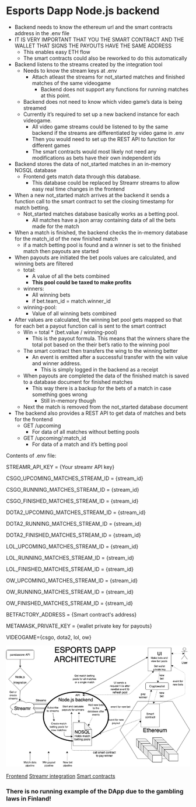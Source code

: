# Esports Dapp Node.js backend

* Backend needs to know the ethereum url and the smart contracts address in the .env file
* IT IS VERY IMPORTANT THAT YOU THE SMART CONTRACT AND THE WALLET THAT SIGNS THE PAYOUTS HAVE THE SAME ADDRESS
    * This enables easy ETH flow
    * The smart contracts could also be reworked to do this automatically
* Backend listens to the streams created by the integration tool
    * Needs to know the stream keys at .env
        * Attach atleast the streams for not_started matches and finished matches of the same videogame
            * Backend does not support any functions for running matches at this point.
    * Backend does not need to know which video game’s data is being streamed
    * Currently it’s required to set up a new backend instance for each videogame.
        * All video game streams could be listened to by the same backend if the streams are differentiated by video game in .env
        * Then you would need to set up the REST API to function for different games
        * The smart contracts would most likely not need any modifications as bets have their own independent ids
* Backend stores the data of not_started matches in an in-memory NOSQL database
    * Frontend gets match data through this database.
        * This database could be replaced by Streamr streams to allow easy real time changes in the frontend
* When a new not_started match arrives at the backend it sends a function call to the smart contract to set the closing timestamp for match betting.
    * Not_started matches database basically works as a betting pool.
        * All matches have a json array containing data of all the bets made for the match
* When a match is finished, the backend checks the in-memory database for the match_id of the new finished match
    * if a match betting pool is found and a winner is set to the finished match then payouts are started 
* When payouts are initiated the bet pools values are calculated, and winning bets are filtered 
    * total:
        * A value of all the bets combined
        * __This pool could be taxed to make profits__
    * winners:
        * All winning bets
        * if bet.team_id = match.winner_id 
    * winning-pool:
        * Value of all winning bets combined
* After values are calculated, the winning bet pool gets mapped so that for each bet a payout function call is sent to the smart contract
    * Win = total * (bet.value / winning-pool)
        * This is the payout formula. This means that the winners share the total pot based on the their bet’s ratio to the winning pool
    * The smart contract then transfers the wing to the winning better
        * An event is emitted after a successful transfer with the win value and winner address.
            * This is simply logged in the backend as a receipt
    * When payouts are completed the data of the finished match is saved to a database document for finished matches
        * This way there is a backup for the bets of a match in case something goes wrong
            * Still in-memory though
    * Next the match is removed from the not_started database document
* The backend also provides a REST API to get data of matches and bets for the frontend
    * GET /upcoming 
        * For data of all matches without betting pools
    * GET /upcoming/:match_id
        * For data of a match and it’s betting pool


Contents of .env file:

STREAMR_API_KEY = {Your streamr API key}

CSGO_UPCOMING_MATCHES_STREAM_ID = {stream_id}

CSGO_RUNNING_MATCHES_STREAM_ID = {stream_id}

CSGO_FINISHED_MATCHES_STREAM_ID = {stream_id}


DOTA2_UPCOMING_MATCHES_STREAM_ID = {stream_id}

DOTA2_RUNNING_MATCHES_STREAM_ID = {stream_id}

DOTA2_FINISHED_MATCHES_STREAM_ID = {stream_id}


LOL_UPCOMING_MATCHES_STREAM_ID = {stream_id}

LOL_RUNNING_MATCHES_STREAM_ID = {stream_id}

LOL_FINISHED_MATCHES_STREAM_ID = {stream_id}


OW_UPCOMING_MATCHES_STREAM_ID = {stream_id}

OW_RUNNING_MATCHES_STREAM_ID = {stream_id}

OW_FINISHED_MATCHES_STREAM_ID = {stream_id}


BETFACTORY_ADDRESS = {Smart contract's address}

METAMASK_PRIVATE_KEY = {wallet private key for payouts}

VIDEOGAME={csgo, dota2, lol, ow}

![DApp architecture](./docs/esports_back.png)

[Frontend]()
[Streamr integration]()
[Smart contracts]()

### There is no running example of the DApp due to the gambling laws in Finland!